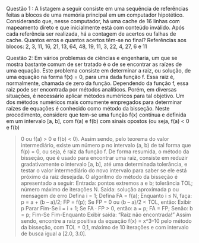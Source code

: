 Questão 1 : A listagem a seguir consiste em uma sequência de referências feitas a blocos de
uma memória principal em um computador hipotético. Considerando que, nesse computador, há uma
cache de 16 linhas com mapeamento direto e que inicialmente está com conteúdo inválido. Após cada
referência ser realizada, há a contagem de acertos ou falhas de cache. Quantos erros e quantos acertos
têm-se no final?
Referências aos blocos: 2, 3, 11, 16, 21, 13, 64, 48, 19, 11, 3, 22, 4, 27, 6 e 11


Questão 2: Em vários problemas de ciências e engenharia, um que se mostra bastante comum
de ser tratado é o de se encontrar as raízes de uma equação. Este problema consiste em determinar a
raiz, ou solução, de uma equação na forma f(x) = 0, para uma dada função f. Essa raiz é,
normalmente, chamada de zero da função. Dependendo da função f, essa raiz pode ser encontrada por
métodos analíticos. Porém, em diversas situações, é necessário aplicar métodos numéricos para tal
objetivo.
Um dos métodos numéricos mais comumente empregados para determinar raízes de equações é
conhecido como método da bisseção. Neste procedimento, considere que tem-se uma função f(x)
contínua e definida em um intervalo [a, b], com f(a) e f(b) com sinais opostos (ou seja, f(a) < 0 e f(b)
> 0 ou f(a) > 0 e f(b) < 0). Assim sendo, pelo teorema do valor intermediário, existe um número p no
intervalo (a, b) de tal forma que f(p) = 0, ou seja, é raiz da função f.
De forma resumida, o método da bisseção, que é usado para encontrar uma raiz, consiste em reduzir
gradativamente o intervalo [a, b], até uma determinada tolerância, e testar o valor intermediário do
novo intervalo para saber se ele está próximo da raiz desejada. O algoritmo do método da bisseção é
apresentado a seguir:
Entrada: pontos extremos a e b; tolerância TOL; número máximo de iterações N.
Saída: solução aproximada p ou mensagem de erro
Defina i = 1;
Defina FA = f(a);
Enquanto i ≤ N, faça:
p = a + (b – a)/2;
FP = f(p);
Se FP = 0 ou (b – a)/2 < TOL, então:
Exibir p
Parar
Fim-Se
i = i + 1;
Se FA · FP > 0, então:
a = p;
FA = FP;
Senão:
b = p;
Fim-Se
Fim-Enquanto
Exibir saída: “Raiz não encontrada!”
Assim sendo, encontre a raiz positiva da equação f(x) = x^3–10 pelo método da bisseção, com TOL =
0,1, máximo de 10 iterações e com intervalo de busca igual a [2.0, 3.0].